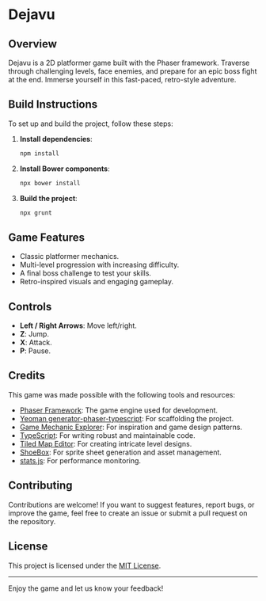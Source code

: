 # Dejavu

## Overview
Dejavu is a 2D platformer game built with the Phaser framework. Traverse through challenging levels, face enemies, and prepare for an epic boss fight at the end. Immerse yourself in this fast-paced, retro-style adventure.

## Build Instructions
To set up and build the project, follow these steps:

1. **Install dependencies**:
    ```bash
    npm install
    ```
2. **Install Bower components**:
    ```bash
    npx bower install
    ```
3. **Build the project**:
    ```bash
    npx grunt
    ```

## Game Features
- Classic platformer mechanics.
- Multi-level progression with increasing difficulty.
- A final boss challenge to test your skills.
- Retro-inspired visuals and engaging gameplay.

## Controls
- **Left / Right Arrows**: Move left/right.
- **Z**: Jump.
- **X**: Attack.
- **P**: Pause.

## Credits
This game was made possible with the following tools and resources:

- [Phaser Framework](http://phaser.io): The game engine used for development.
- [Yeoman generator-phaser-typescript](https://github.com/rcolinray/generator-phaser-typescript): For scaffolding the project.
- [Game Mechanic Explorer](http://gamemechanicexplorer.com/): For inspiration and game design patterns.
- [TypeScript](http://www.typescriptlang.org): For writing robust and maintainable code.
- [Tiled Map Editor](http://www.mapeditor.org): For creating intricate level designs.
- [ShoeBox](http://renderhjs.net/shoebox): For sprite sheet generation and asset management.
- [stats.js](https://github.com/mrdoob/stats.js): For performance monitoring.

## Contributing
Contributions are welcome! If you want to suggest features, report bugs, or improve the game, feel free to create an issue or submit a pull request on the repository.

## License
This project is licensed under the [MIT License](LICENSE).

---
Enjoy the game and let us know your feedback!
